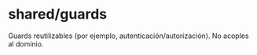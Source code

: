 # shared/guards

Guards reutilizables (por ejemplo, autenticación/autorización). No acoples al dominio.

